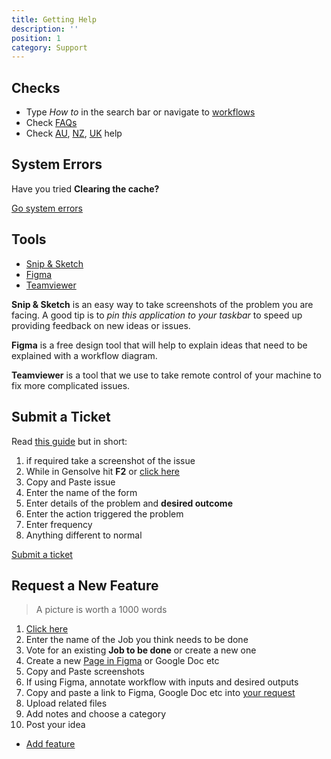 ```yaml
---
title: Getting Help
description: ''
position: 1
category: Support
---
```


## Checks

- Type _How to_ in the search bar or navigate to [workflows](./workflows/)
- Check [FAQs](./frequently-asked-questions)
- Check [AU](http://docs.gensolve.com/help/gpm_au/), [NZ](http://docs.gensolve.com/help/gpm_nz/), [UK](http://docs.gensolve.com/help/gpm_uk/) help

## System Errors

Have you tried **Clearing the cache?**

[Go system errors](./system-errors)

## Tools

- [Snip & Sketch](https://www.youtube.com/watch?v=T1p2kgd-Rsc)
- [Figma](https://www.figma.com)
- [Teamviewer](https://www.teamviewer.com/)

**Snip & Sketch** is an easy way to take screenshots of the problem you are facing. A good tip is to _pin this application to your taskbar_ to speed up providing feedback on new ideas or issues.

**Figma** is a free design tool that will help to explain ideas that need to be explained with a workflow diagram.

**Teamviewer** is a tool that we use to take remote control of your machine to fix more complicated issues.

## Submit a Ticket

Read [this guide](http://docs.gensolve.com/help/gpm_uk/desktop/Using_the_Support_Centre___Accessing_Information/Support_Centre_-_Submit_a_Ticket.htm) but in short:

1. if required take a screenshot of the issue
2. While in Gensolve hit **F2** or [click here](http://support.gensolve.com/)
3. Copy and Paste issue
4. Enter the name of the form
5. Enter details of the problem and **desired outcome**
6. Enter the action triggered the problem
7. Enter frequency
8. Anything different to normal

[Submit a ticket](http://support.gensolve.com/)

## Request a New Feature

> A picture is worth a 1000 words

1. [Click here](https://gensolve.uservoice.com/forums/327429-gensolve-gpm)
2. Enter the name of the Job you think needs to be done
3. Vote for an existing **Job to be done** or create a new one
4. Create a new [Page in Figma](https://www.youtube.com/channel/UCQsVmhSa4X-G3lHlUtejzLA) or Google Doc etc
5. Copy and Paste screenshots
6. If using Figma, annotate workflow with inputs and desired outputs
7. Copy and paste a link to Figma, Google Doc etc into [your request](https://gensolve.uservoice.com/forums/327429-gensolve-gpm)
8. Upload related files
9. Add notes and choose a category
10. Post your idea

- [Add feature](https://gensolve.uservoice.com/forums/327429-gensolve-gpm)
